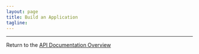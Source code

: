 ```yaml
---
layout: page
title: Build an Application
tagline:
---
```




---
Return to the [API Documentation Overview](../index.md)
